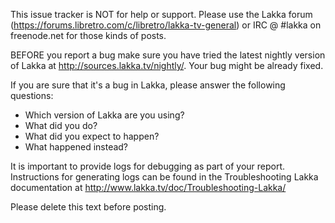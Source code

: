 This issue tracker is NOT for help or support. Please use the Lakka forum (https://forums.libretro.com/c/libretro/lakka-tv-general) or IRC @ #lakka on freenode.net for those kinds of posts.

BEFORE you report a bug make sure you have tried the latest nightly version of Lakka at http://sources.lakka.tv/nightly/. Your bug might be already fixed.

If you are sure that it's a bug in Lakka, please answer the following questions:
- Which version of Lakka are you using?
- What did you do?
- What did you expect to happen?
- What happened instead?

It is important to provide logs for debugging as part of your report. Instructions for generating logs can be found in the Troubleshooting Lakka documentation at http://www.lakka.tv/doc/Troubleshooting-Lakka/

Please delete this text before posting.
